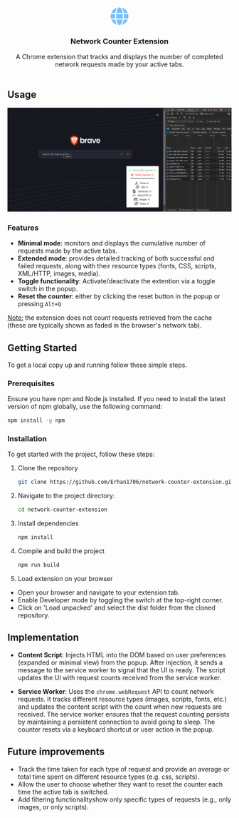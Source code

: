 <!-- PROJECT LOGO -->
<div align="center">
  <a href="https://github.com/github_username/repo_name">
    <img src="assets/images/icon.png" alt="Repositoty Icon" width="40" height="40">
  </a>

<h3 align="center">Network Counter Extension</h3>

  <p align="center">
    A Chrome extension that tracks and displays the number of completed network requests made by your active tabs.
    <br />
    <br />
  </p>

</div>

<!-- ABOUT THE PROJECT -->

## Usage

![GIF Demo](assets/images/demo.gif)

### Features

- **Minimal mode**: monitors and displays the cumulative number of requests made by the active tabs.
- **Extended mode**: provides detailed tracking of both successful and failed requests, along with their resource types (fonts, CSS, scripts, XML/HTTP, images, media).
- **Toggle functionality**: Activate/deactivate the extention via a toggle switch in the popup.
- **Reset the counter**: either by clicking the reset button in the popup or pressing `Alt+Q`

<ins>Note:</ins> the extension does not count requests retrieved from the cache (these are typically shown as faded in the browser's network tab).

## Getting Started

To get a local copy up and running follow these simple steps.

### Prerequisites

Ensure you have npm and Node.js installed. If you need to install the latest version of npm globally, use the following command:

```sh
npm install -g npm
```

### Installation

To get started with the project, follow these steps:

1. Clone the repository
   ```sh
   git clone https://github.com/Erhan1706/network-counter-extension.git
   ```
2. Navigate to the project directory:
   ```sh
   cd network-counter-extension
   ```
3. Install dependencies
   ```sh
   npm install
   ```
4. Compile and build the project
   ```sh
   npm run build
   ```
5. Load extension on your browser

- Open your browser and navigate to your extension tab.
- Enable Developer mode by toggling the switch at the top-right corner.
- Click on 'Load unpacked' and select the dist folder from the cloned repository.

## Implementation

- **Content Script**: Injects HTML into the DOM based on user preferences (expanded or minimal view) from the popup. After injection, it sends a message to the service worker to signal that the UI is ready. The script updates the UI with request counts received from the service worker.

- **Service Worker**: Uses the `chrome.webRequest` API to count network requests. It tracks different resource types (images, scripts, fonts, etc.) and updates the content script with the count when new requests are received. The service worker ensures that the request counting persists by maintaining a persistent connection to avoid going to sleep. The counter resets via a keyboard shortcut or user action in the popup.

## Future improvements

- Track the time taken for each type of request and provide an average or total time spent on different resource types (e.g. css, scripts).
- Allow the user to choose whether they want to reset the counter each time the active tab is switched.
- Add filtering functionalityshow only specific types of requests (e.g., only images, or only scripts).
